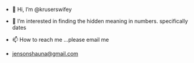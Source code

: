 - 👋 Hi, I’m @kruserswifey
- 👀 I’m interested in finding the hidden meaning in numbers. specifically dates  

- 📫 How to reach me ...please email me
- jensonshauna@gmail.com

<!---
kruserswifey/kruserswifey is a ✨ special ✨ repository because its `README.md` (this file) appears on your GitHub profile.
You can click the Preview link to take a look at your changes.
--->
